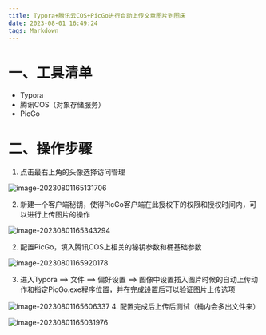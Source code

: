 ```yaml
---
title: Typora+腾讯云COS+PicGo进行自动上传文章图片到图床
date: 2023-08-01 16:49:24
tags: Markdown
---
```

# 一、工具清单

* Typora
* 腾讯COS（对象存储服务）
* PicGo

# 二、操作步骤

1. 点击最右上角的头像选择访问管理

![image-20230801165131706](https://junpengzhou-1305658609.cos.ap-nanjing.myqcloud.com/blog/image-20230801165131706.png)

2. 新建一个客户端秘钥，使得PicGo客户端在此授权下的权限和授权时间内，可以进行上传图片的操作

![image-20230801165343294](https://junpengzhou-1305658609.cos.ap-nanjing.myqcloud.com/blog/image-20230801165343294.png)

2. 配置PicGo，填入腾讯COS上相关的秘钥参数和桶基础参数

![image-20230801165920178](https://junpengzhou-1305658609.cos.ap-nanjing.myqcloud.com/blog/image-20230801165920178.png)

3. 进入Typora ==> 文件 ==> 偏好设置 ==> 图像中设置插入图片时候的自动上传动作和指定PicGo.exe程序位置，并在完成设置后可以验证图片上传选项

![image-20230801165606337](https://junpengzhou-1305658609.cos.ap-nanjing.myqcloud.com/blog/image-20230801165606337.png)
4. 配置完成后上传后测试（桶内会多出文件来）

![image-20230801165031976](https://junpengzhou-1305658609.cos.ap-nanjing.myqcloud.com/blog/image-20230801165031976.png)
